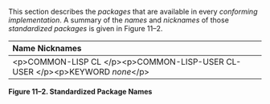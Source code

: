  

This section describes the *packages* that are available in every *conforming implementation*. A summary of the *names* and *nicknames* of those *standardized packages* is given in Figure 11–2. 

|**Name Nicknames**|
| :- |
|\<p\>COMMON-LISP CL \</p\>\<p\>COMMON-LISP-USER CL-USER \</p\>\<p\>KEYWORD *none*\</p\>|


**Figure 11–2. Standardized Package Names** 

